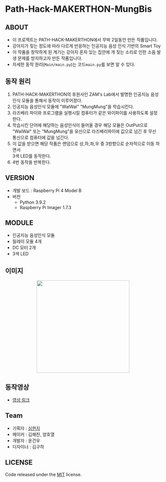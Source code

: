 # Path-Hack-MAKERTHON-MungBis

## ABOUT
- 이 프로젝트는 PATH-HACK-MAKERTHON에서 무박 2일동안 만든 작품입니다.
- 강아지가 짖는 정도에 따라 다르게 반응하는 인공지능 음성 인식 기반의 Smart Toy
- 이 작품을 창작하게 된 계기는 강아지 혼자 있는 집안에 개 짖는 소리로 인한 소음 발생 문제를 방지하고자 만든 작품입니다.
- 자세한 동작 원리(`Main/main.py`)는 코드`main.py`를 보면 알 수 있다.

## 동작 원리
1. PATH-HACK-MAKERTHON의 후원사인 ZAM's Lab에서 발명한 인공지능 음성인식 모듈을 통해서 동작이 이루어졌다.
2. 인공지능 음성인식 모듈에 "WalWal" "MungMung"을 학습시킨다.
3. 라즈베리 파이와 프로그램을 실행시킬 컴퓨터가 같은 와이파이를 사용하도록 설정한다.
4. 학습시킨 단어에 해당하는 음성인식이 들어올 경우 해당 모듈은 OutPut으로 "WalWal" 또는 "MungMung"을
  유선으로 라즈베리파이에 값으로 넘긴 후 무선 통신으로 컴퓨터에 값을 넘긴다.
5. 이 값을 받으면 해당 작품은 랜덤으로 상,하,좌,우 중 3방향으로 순차적으로 이동 하면서\
  3색 LED를 동작한다.
6. 4번 동작을 반복한다.


## VERSION
- 개발 보드 : Raspberry Pi 4 Model B
- 버전
  - Python 3.9.2
  - Raspberry Pi Imager 1.7.3
        
## MODULE
- 인공지능 음성인식 모듈
- 릴레이 모듈 4개
- DC 모터 2개
- 3색 LED

## 이미지
<center><img src="https://user-images.githubusercontent.com/97718735/221469904-e8e8112d-6d0e-4c1d-9f41-dbc607718d8f.png" width="300" height="300"></center>

## 동작영상
- [영상 링크](https://youtube.com/shorts/a16QkHUnHBI)

## Team 
- 기획자 : [심현지](https://github.com/Gina-IT)
- 메이커 : 김해찬, 양호열
- 개발자 : 윤건우
- 디자이너 : 김구하

## LICENSE
Code released under the [MIT](https://github.com/StartBootstrap/startbootstrap-clean-blog-jekyll/blob/master/LICENSE) license.
